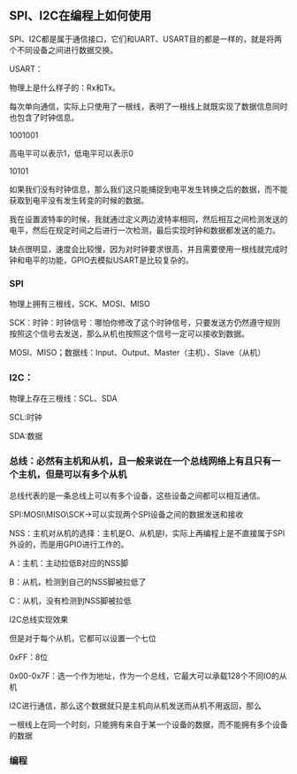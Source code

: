 ## SPI、I2C在编程上如何使用

SPI、I2C都是属于通信接口，它们和UART、USART目的都是一样的，就是将两个不同设备之间进行数据交换。

USART：

物理上是什么样子的：Rx和Tx。

每次单向通信，实际上只使用了一根线，表明了一根线上就既实现了数据信息同时也包含了时钟信息。



1001001

高电平可以表示1，低电平可以表示0

10101

如果我们没有时钟信息，那么我们这只能捕捉到电平发生转换之后的数据，而不能获取到电平没有发生转变的时候的数据。

我在设置波特率的时候，我就通过定义两边波特率相同，然后相互之间检测发送的电平，然后在规定时间之后进行一次检测，最后实现时钟和数据都发送的能力。

缺点很明显，速度会比较慢，因为对时钟要求很高，并且需要使用一根线就完成时钟和电平的功能，GPIO去模拟USART是比较复杂的。



### SPI 

物理上拥有三根线，SCK、MOSI、MISO

SCK：时钟：时钟信号：哪怕你修改了这个时钟信号，只要发送方仍然遵守规则按照这个信号去发送，那么从机也按照这个信号一定可以接收到数据。

MOSI、MISO；数据线：Input、Output、Master（主机）、Slave（从机）



### I2C：

物理上存在三根线：SCL、SDA

SCL:时钟

SDA:数据



### 总线：必然有主机和从机，且一般来说在一个总线网络上有且只有一个主机，但是可以有多个从机

总线代表的是一条总线上可以有多个设备，这些设备之间都可以相互通信。

SPI:MOSI\MISO\SCK->可以实现两个SPI设备之间的数据发送和接收

NSS：主机对从机的选择：主机是O、从机是I，实际上再编程上是不直接属于SPI外设的，而是用GPIO进行工作的。

A：主机：主动拉低B对应的NSS脚

B：从机，检测到自己的NSS脚被拉低了

C：从机，没有检测到NSS脚被拉低

I2C总线实现效果

但是对于每个从机，它都可以设置一个七位

0xFF：8位

0x00-0x7F：选一个作为地址，作为一个总线，它最大可以承载128个不同IO的从机

I2C进行通信，那么这个数据就只是主机向从机发送而从机不用返回，那么

一根线上在同一个时刻，只能拥有来自于某一个设备的数据，而不能拥有多个设备的数据





### 编程

